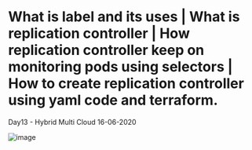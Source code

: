 # What is label and its uses | What is replication controller | How replication controller keep on monitoring pods using selectors | How to create replication controller using yaml code and terraform.
Day13 - Hybrid Multi Cloud 16-06-2020

![image](https://user-images.githubusercontent.com/49730521/88451873-e5cbf300-ce77-11ea-91d3-873b2e9f071b.png)
